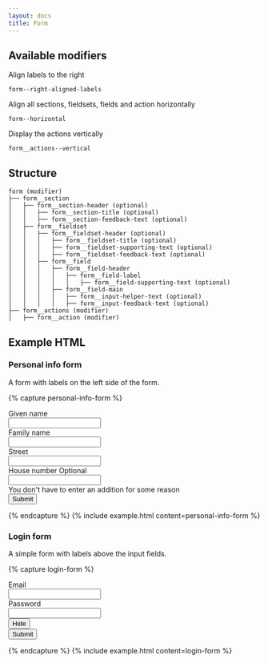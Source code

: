 ```yaml
---
layout: docs
title: Form
---
```


## Available modifiers
Align labels to the right
```
form--right-aligned-labels
```
Align all sections, fieldsets, fields and action horizontally
```
form--horizontal
```
Display the actions vertically
```
form__actions--vertical
```

## Structure
```
form (modifier)
├── form__section
│	├── form__section-header (optional)
│	│	├── form__section-title (optional)
│	│	├── form__section-feedback-text (optional)
│	├── form__fieldset
│	│	├── form__fieldset-header (optional)
│	│	│	├── form__fieldset-title (optional)
│	│	│	├── form__fieldset-supporting-text (optional)
│	│	│	├── form__fieldset-feedback-text (optional)
│	│	├── form__field
│	│	│	├── form__field-header
│	│	│	│	├── form__field-label
│	│	│	│	│	├── form__field-supporting-text (optional)
│	│	│	├── form__field-main
│	│	│	│	├── form__input-helper-text (optional)
│	│	│	│	├── form__input-feedback-text (optional)
├── form__actions (modifier)
│	├── form__action (modifier)
```

## Example HTML

### Personal info form
A form with labels on the left side of the form.

{% capture personal-info-form %}
<form class="form form--right-aligned-labels">
	<div class="form__section">
		<div class="form__fieldset">
			<div class="form__field">
				<div class="form__field-header">
					<label class="form__field-label"
						for="given-name"
					>
						Given name
					</label>
				</div>
				<div class="form__field-main">
					<div class="form__field-section">
						<input class="text-input"
							type="text"
							id="given-name"
						>
					</div>
				</div>
			</div>
			<div class="form__field">
				<div class="form__field-header">
					<label class="form__field-label"
						for="family-name"
					>
						Family name
					</label>
				</div>
				<div class="form__field-main">
					<div class="form__field-section">
						<input class="text-input"
							type="text"
							id="family-name"
						>
					</div>
				</div>
			</div>
		</div>
		<div class="form__fieldset">
			<div class="form__field">
				<div class="form__field-header">
					<label class="form__field-label"
						for="street"
					>
						Street
					</label>
				</div>
				<div class="form__field-main">
					<div class="form__field-section">
						<input class="text-input"
							type="text"
							id="street"
						>
					</div>
					<!-- Display on error
					<label class="form__input-feedback-text"
						for="street"
					>
						You must enter a street name
					</label>
					-->
				</div>
			</div>
			<div class="form__field">
				<div class="form__field-header">
					<label class="form__field-label"
						for="house-number"
					>
						House number
						<span class="form__field-supporting-text">Optional</span>
					</label>
				</div>
				<div class="form__field-main">
					<div class="form__field-section">
						<input class="text-input"
							type="number"
							id="house-number"
						>
					</div>
					<label class="form__input-helper-text"
						for="house-number"
					>
						You don't have to enter an addition for some reason
					</label>
				</div>
			</div>
		</div>
	</div>
	<div class="form__actions">
		<div class="form__action">
			<button class="button button--full button--primary">Submit</button>
		</div>
	</div>
</form>
{% endcapture %}
{% include example.html
	content=personal-info-form
%}

### Login form
A simple form with labels above the input fields.

{% capture login-form %}
<form class="form form--labels-top">
	<div class="form__section">
		<div class="form__fieldset">
			<div class="form__field">
				<div class="form__field-header">
					<label class="form__field-label"
						for="email"
					>
						Email
					</label>
				</div>
				<div class="form__field-main">
					<div class="form__field-section">
						<input class="text-input"
							type="email"
							id="email"
						>
					</div>
				</div>
			</div>
			<div class="form__field">
				<div class="form__field-header">
					<label class="form__field-label"
						for="password"
					>
						Password
					</label>
				</div>
				<div class="form__field-main">
					<div class="form__field-section">
						<div class="password-input">
							<input class="password-input__input"
								id="password"
								name="password"
								type="text"
								required
								autocomplete="password"
								spellcheck="false"
								autocorrect="off"
							>
							<div class="password-input__toolbar">
								<button class="password-input__visibility-toggle"
									type="button"
								>
									<span class="password-input__visibility-toggle-label"
										style="display:none;"
									>
										Show
									</span>
									<span class="password-input__visibility-toggle-label">
										Hide
									</span>
								</button>
							</div>
						</div>
					</div>
				</div>
			</div>
		</div>
	</div>
	<div class="form__actions">
		<div class="form__action">
			<button class="button button--primary">Submit</button>
		</div>
	</div>
</form>
{% endcapture %}
{% include example.html
	content=login-form
%}